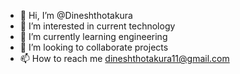 - 👋 Hi, I’m @Dineshthotakura
- 👀 I’m interested in current technology
- 🌱 I’m currently learning engineering
- 💞️ I’m looking to collaborate projects
- 📫 How to reach me dineshthotakura11@gmail.com

<!---
Dineshthotakura/Dineshthotakura is a ✨ special ✨ repository because its `README.md` (this file) appears on your GitHub profile.
You can click the Preview link to take a look at your changes.
--->
